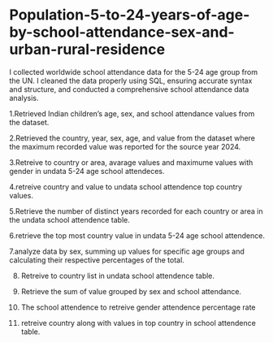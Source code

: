 # Population-5-to-24-years-of-age-by-school-attendance-sex-and-urban-rural-residence

I collected worldwide school attendance data for the 5-24 age group from the UN. I cleaned the data properly using SQL, ensuring accurate syntax and structure, and conducted a comprehensive school attendance data analysis.

1.Retrieved Indian children’s age, sex, and school attendance values from the dataset.

2.Retrieved the country, year, sex, age, and value from the dataset where the maximum recorded value was reported for the source year 2024.

3.Retreive to country or area, avarage values and maximume values with gender in undata 5-24 age school attendeces.

4.retreive country and value to undata school attendence top country values.

5.Retrieve the number of distinct years recorded for each country or area in the undata school attendence table.

6.retrieve the top most country value in undata 5-24 age school attendence.

7.analyze data by sex, summing up values for specific age groups and calculating their respective percentages of the total.

8. Retreive to country list in undata school attendence table.

9. Retrieve the sum of value grouped by sex and school attendance.

10. The school attendence to retreive gender attendence percentage rate

11. retreive country along with values in top country in school attendence table.




